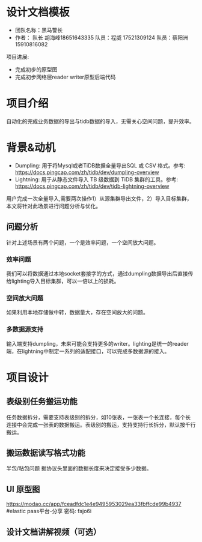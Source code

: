 # 设计文档模板
- 团队名称：黑马警长
- 作者：
  队长 胡海峰18651643335 
  队员：程威 17521309124
  队员：蔡阳洲 15910816082

项目进展:

- 完成初步的原型图
- 完成初步网络层reader writer原型后端代码


# 项目介绍
自动化的完成业务数据的导出与tidb数据的导入，无需关心空间问题，提升效率。

# 背景&动机

- Dumpling: 用于将Mysql或者TiDB数据全量导出SQL 或 CSV 格式。参考: https://docs.pingcap.com/zh/tidb/dev/dumpling-overview
- Lightning: 用于从静态文件导入 TB 级数据到 TiDB 集群的工具。参考: https://docs.pingcap.com/zh/tidb/dev/tidb-lightning-overview

用户完成一次全量导入,需要两次操作1）从源集群导出文件，2）导入目标集群，本文将针对此场景进行问题分析与优化。

## 问题分析
针对上述场景有两个问题，一个是效率问题，一个空间放大问题。
### 效率问题
我们可以将数据通过本地socket套接字的方式，通过dumpling数据导出后直接传给lighting导入目标集群，可以一倍以上的损耗。
### 空间放大问题
如果利用本地存储做中转，数据量大，存在空间放大的问题。
### 多数据源支持
输入端支持dumpling，未来可能会支持更多的writer。lighting是统一的reader端，在lightning中制定一系列的适配接口，可以完成多数据源的接入。




# 项目设计
## 表级别任务搬运功能
任务数据拆分，需要支持表级别的拆分，如10张表，一张表一个长连接，每个长连接中会完成一张表的数据搬运。表级别的搬运，支持支持行长拆分，默认按千行搬运。


## 搬运数据读写格式功能
半包/粘包问题
据协议头里面的数据长度来决定接受多少数据。

## UI 原型图

https://modao.cc/app/fceadfdc1e4e9495953029ea33fbffcde99b4937 #elastic paas平台-分享  密码: fajo6i

## 设计文档讲解视频（可选）